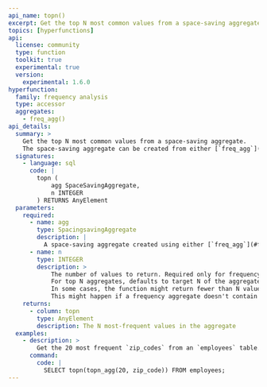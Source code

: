 ```yaml
---
api_name: topn()
excerpt: Get the top N most common values from a space-saving aggregate
topics: [hyperfunctions]
api:
  license: community
  type: function
  toolkit: true
  experimental: true
  version:
    experimental: 1.6.0
hyperfunction:
  family: frequency analysis
  type: accessor
  aggregates:
    - freq_agg()
api_details:
  summary: >
    Get the top N most common values from a space-saving aggregate.
    The space-saving aggregate can be created from either [`freq_agg`](#freq_agg) or [`topn_agg`](#topn_agg).
  signatures:
    - language: sql
      code: |
        topn (
            agg SpaceSavingAggregate,
            n INTEGER
        ) RETURNS AnyElement
  parameters:
    required:
      - name: agg
        type: SpacingsavingAggregate
        description: |
          A space-saving aggregate created using either [`freq_agg`](#freq_agg) or [`topn_agg`](#topn_agg)
      - name: n
        type: INTEGER
        description: >
            The number of values to return. Required only for frequency aggregates.
            For top N aggregates, defaults to target N of the aggregate itself, and requests for a higher N return an error.
            In some cases, the function might return fewer than N values.
            This might happen if a frequency aggregate doesn't contain N values above the minimum frequency, or if the data isn't skewed enough to support N values from a top N aggregate.
    returns:
      - column: topn
        type: AnyElement
        description: The N most-frequent values in the aggregate
  examples:
    - description: >
        Get the 20 most frequent `zip_codes` from an `employees` table.
      command:
        code: |
          SELECT topn(topn_agg(20, zip_code)) FROM employees;
---
```



